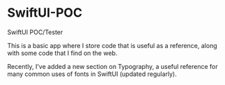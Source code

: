 # SwiftUI-POC
SwiftUI POC/Tester

This is a basic app where I store code that is useful as a reference, along with some code that I find on the web.

Recently, I've added a new section on Typography, a useful reference for many common uses of fonts in SwiftUI (updated regularly).

